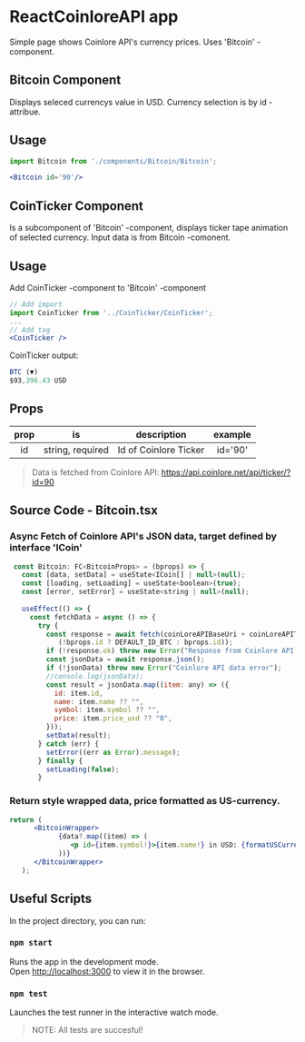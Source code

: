 # ReactCoinloreAPI app

Simple page shows Coinlore API's currency prices. Uses 'Bitcoin' -component.



## Bitcoin Component

Displays seleced currencys value in USD. Currency selection is by id -attribue.

## Usage

```jsx
import Bitcoin from './components/Bitcoin/Bitcoin';
```

```jsx
<Bitcoin id='90'/>
```

## CoinTicker Component
Is a subcomponent of 'Bitcoin' -component, displays ticker tape animation of selected currency.
Input data is from Bitcoin -comonent.
## Usage
Add CoinTicker -component to 'Bitcoin' -component 

```jsx
// Add import
import CoinTicker from '../CoinTicker/CoinTicker';
...
// Add tag
<CoinTicker />
```

CoinTicker output:

```jsx
BTC (▼)
$93,396.43 USD
```

## Props



|  prop  |    is    |         description         |                                  example                                  |
| :----: | :------: | :-------------------------: | :-----------------------------------------------------------------------: |
|  id   | string, required |   Id of Coinlore Ticker    | id='90' 


 > Data is fetched from Coinlore API: https://api.coinlore.net/api/ticker/?id=90


## Source Code - Bitcoin.tsx
### Async Fetch of Coinlore API's JSON data, target defined by interface 'ICoin'

```jsx
 const Bitcoin: FC<BitcoinProps> = (bprops) => {
   const [data, setData] = useState<ICoin[] | null>(null);
   const [loading, setLoading] = useState<boolean>(true);
   const [error, setError] = useState<string | null>(null);
 
   useEffect(() => {
     const fetchData = async () => {
       try {
         const response = await fetch(coinLoreAPIBaseUri + coinLoreAPITickerUri + 
            (!bprops.id ? DEFAULT_ID_BTC : bprops.id));
         if (!response.ok) throw new Error("Response from Coinlore API errror");
         const jsonData = await response.json();
         if (!jsonData) throw new Error("Coinlore API data error");
         //console.log(jsonData);
         const result = jsonData.map((item: any) => ({
           id: item.id,
           name: item.name ?? "",
           symbol: item.symbol ?? "",
           price: item.price_usd ?? "0",
         }));
         setData(result);
       } catch (err) {
         setError((err as Error).message);
       } finally {
         setLoading(false);
       }

```


### Return style wrapped data, price formatted as US-currency.

```jsx
return (
      <BitcoinWrapper>
            {data?.map((item) => (
               <p id={item.symbol!}>{item.name!} in USD: {formatUSCurrency(item.price!)}</p>
            ))}
      </BitcoinWrapper>
   );
```


## Useful Scripts

In the project directory, you can run:

### `npm start`

Runs the app in the development mode.\
Open [http://localhost:3000](http://localhost:3000) to view it in the browser.


### `npm test`

Launches the test runner in the interactive watch mode.

 > NOTE: All tests are succesful!